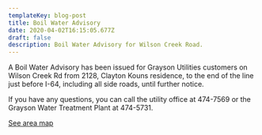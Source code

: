 ```yaml
---
templateKey: blog-post
title: Boil Water Advisory
date: 2020-04-02T16:15:05.677Z
draft: false
description: Boil Water Advisory for Wilson Creek Road.
---
```

A Boil Water Advisory has been issued for Grayson Utilities customers on Wilson Creek Rd from 2128, Clayton Kouns residence, to the end of the line just before I-64, including all side roads, until further notice. 

If you have any questions, you can call the utility office at 474-7569 or the Grayson Water Treatment Plant at 474-5731.

[See area map](https://graysonutilities.geosync.cloud/map/)
